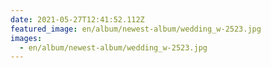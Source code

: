 ```yaml
---
date: 2021-05-27T12:41:52.112Z
featured_image: en/album/newest-album/wedding_w-2523.jpg
images:
  - en/album/newest-album/wedding_w-2523.jpg
---
```

